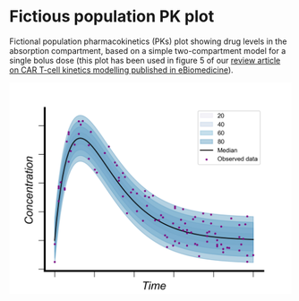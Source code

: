 # Fictious population PK plot
Fictional population pharmacokinetics (PKs) plot showing drug levels in the absorption compartment, based on a simple two-compartment model for a single bolus dose (this plot has been used in figure 5 of our [review article on CAR T-cell kinetics modelling published in eBiomedicine](https://doi.org/10.1016/j.ebiom.2025.105597)).

![Population PK plot](fictious_pop_pk_plot.png)
